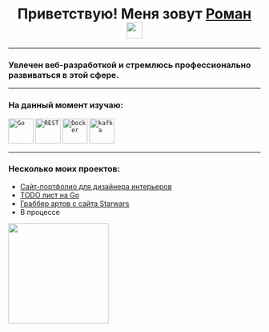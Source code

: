 <h1 align="center">Приветствую! Меня зовут <a href="https://t.me/Kolesnikov_R0man" target="_blank">Роман</a>
<img src="https://github.com/blackcater/blackcater/raw/main/images/Hi.gif" height="32"/></h1>

---
### Увлечен веб-разработкой и стремлюсь профессионально развиваться в этой сфере. 
---
### На данный момент изучаю: 
<div >
	<code><img width="50" src="https://raw.githubusercontent.com/marwin1991/profile-technology-icons/refs/heads/main/icons/go.png" alt="Go" title="Go"/></code>
	<code><img width="50" src="https://raw.githubusercontent.com/marwin1991/profile-technology-icons/refs/heads/main/icons/rest.png" alt="REST" title="REST"/></code>
	<code><img width="50" src="https://raw.githubusercontent.com/marwin1991/profile-technology-icons/refs/heads/main/icons/docker.png" alt="Docker" title="Docker"/></code>
	<code><img width="50" src="https://raw.githubusercontent.com/marwin1991/profile-technology-icons/refs/heads/main/icons/kafka.png" alt="kafka" title="kafka"/></code>
</div>

---
### Несколько моих проектов:
* [Сайт-портфолио для дизайнера интерьеров](https://rodesign.ru/)
* [TODO лист на Go](https://github.com/Epicpt/simple_todo)
* [Граббер артов с сайта Starwars](https://github.com/Epicpt/image-grabber)
* В процессе 
<img src="https://raw.githubusercontent.com/mayankchaudhary26/Cool-Readme-ideas/master/data/giphy.gif" width="200" height="200" />